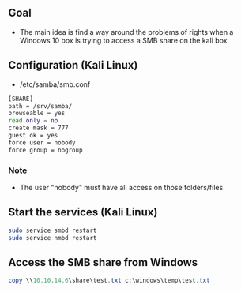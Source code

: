 ## Goal
- The main idea is find a way around the problems of rights when a Windows 10 box is trying to access a SMB share on the kali box

## Configuration (Kali Linux)
- /etc/samba/smb.conf
```bash
[SHARE]
path = /srv/samba/
browseable = yes
read only = no
create mask = 777
guest ok = yes
force user = nobody
force group = nogroup
```
### Note
- The user "nobody" must have all access on those folders/files

## Start the services (Kali Linux)
```bash
sudo service smbd restart
sudo service nmbd restart
```

## Access the SMB share from Windows
```powershell
copy \\10.10.14.6\share\test.txt c:\windows\temp\test.txt
```